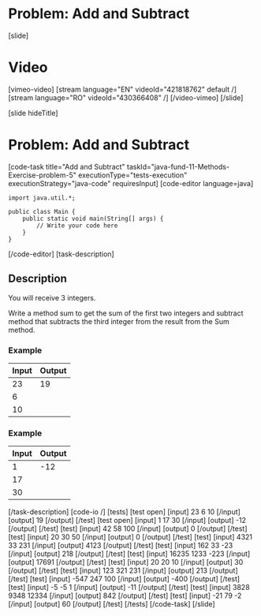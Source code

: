 # Problem: Add and Subtract

[slide]
# Video

[vimeo-video]
[stream language="EN" videoId="421818762" default /]
[stream language="RO" videoId="430366408"  /]
[/video-vimeo]
[/slide]

[slide hideTitle]
# Problem: Add and Subtract
[code-task title="Add and Subtract" taskId="java-fund-11-Methods-Exercise-problem-5" executionType="tests-execution" executionStrategy="java-code" requiresInput]
[code-editor language=java]
```
import java.util.*;

public class Main {
    public static void main(String[] args) {
        // Write your code here
    }
}
```
[/code-editor]
[task-description]
## Description
You will receive 3 integers.

Write a method sum to get the sum of the first two integers and subtract method that subtracts the third integer from the result from the Sum method.

### Example
| **Input** | **Output** |
| --- | --- |
| 23 | 19 |
| 6 | |
| 10 | |

### Example
| **Input** | **Output** |
| --- | --- |
| 1 | -12 |
| 17 | |
| 30 | |

[/task-description]
[code-io /]
[tests]
[test open]
[input]
23
6
10
[/input]
[output]
19
[/output]
[/test]
[test open]
[input]
1
17
30
[/input]
[output]
-12
[/output]
[/test]
[test]
[input]
42
58
100
[/input]
[output]
0
[/output]
[/test]
[test]
[input]
20
30
50
[/input]
[output]
0
[/output]
[/test]
[test]
[input]
4321
33
231
[/input]
[output]
4123
[/output]
[/test]
[test]
[input]
162
33
-23
[/input]
[output]
218
[/output]
[/test]
[test]
[input]
16235
1233
-223
[/input]
[output]
17691
[/output]
[/test]
[test]
[input]
20
20
10
[/input]
[output]
30
[/output]
[/test]
[test]
[input]
123
321
231
[/input]
[output]
213
[/output]
[/test]
[test]
[input]
-547
247
100
[/input]
[output]
-400
[/output]
[/test]
[test]
[input]
-5
-5
1
[/input]
[output]
-11
[/output]
[/test]
[test]
[input]
3828
9348
12334
[/input]
[output]
842
[/output]
[/test]
[test]
[input]
-21
79
-2
[/input]
[output]
60
[/output]
[/test]
[/tests]
[/code-task]
[/slide]